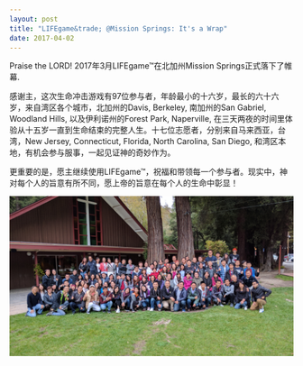 ```yaml
---
layout: post
title: "LIFEgame&trade; @Mission Springs: It's a Wrap"
date: 2017-04-02
---
```


<div class="container">
  Praise the LORD! 2017年3月LIFEgame&trade;在北加州Mission Springs正式落下了帷幕.
  <p/>
  感谢主，这次生命冲击游戏有97位参与者，年龄最小的十六岁，最长的六十六岁，来自湾区各个城市，北加州的Davis, Berkeley, 南加州的San Gabriel, Woodland Hills, 以及伊利诺州的Forest Park, Naperville, 在三天两夜的时间里体验从十五岁一直到生命结束的完整人生。十七位志愿者，分别来自马来西亚，台湾，New Jersey, Connecticut, Florida, North Carolina, San Diego, 和湾区本地，有机会参与服事，一起见证神的奇妙作为。
  <p/>
  <span class="green-text flow-text">
    更重要的是，愿主继续使用LIFEgame&trade;，祝福和带领每一个参与者。现实中，神对每个人的旨意有所不同，愿上帝的旨意在每个人的生命中彰显！
  </span>
  <p/>
  <img class="materialboxed responsive-img" data-caption="Group picture at the conclusion, outside Worship Center"  src="/blog/MS-March2017-GroupPic.jpeg"/>
</div>
